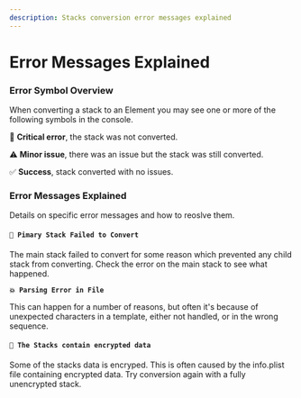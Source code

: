```yaml
---
description: Stacks conversion error messages explained
---
```


# Error Messages Explained

### Error Symbol Overview

When converting a stack to an Element you may see one or more of the following symbols in the console.

🛑 **Critical error**, the stack was not converted.

⚠️ **Minor issue**, there was an issue but the stack was still converted.

✅ **Success**, stack converted with no issues.



### Error Messages Explained

Details on specific error messages and how to reoslve them.

#### `🛑 Pimary Stack Failed to Convert`

The main stack failed to convert for some reason which prevented any child stack from converting. Check the error on the main stack to see what happened.

**`💥 Parsing Error in File`**

This can happen for a number of reasons, but often it's because of unexpected characters in a template, either not handled, or in the wrong sequence.

#### `🔑 The Stacks contain encrypted data`

Some of the stacks data is encryped. This is often caused by the info.plist file containing encrypted data. Try conversion again with a fully unencrypted stack.

